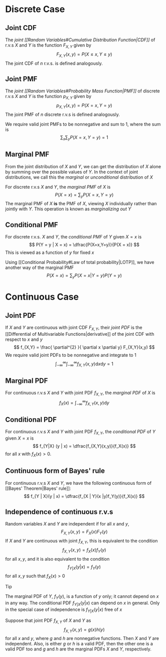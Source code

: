 # Discrete Case
## Joint CDF
The *joint [[Random Variables#Cumulative Distribution Function|CDF]]* of r.v.s $X$ and $Y$ is the function $F_{X,Y}$ given by
$$
F_{X,Y}(x,y) = P(X \leq x, Y \leq y)
$$
The joint CDF of $n$ r.v.s. is defined analogously.

## Joint PMF
The *joint [[Random Variables#Probability Mass Function|PMF]]* of discrete r.v.s $X$ and $Y$ is the function $p_{X,Y}$ given by
$$
p_{X,Y}(x,y) = P(X = x, Y = y)
$$
The joint PMF of $n$ discrete r.v.s is defined analogously.

We require valid joint PMFs to be nonnegative and sum to $1$, where the sum is
$$
\sum_x \sum_y P(X = x, Y = y) = 1
$$
## Marginal PMF
From the joint distribution of $X$ and $Y$, we can get the distribution of $X$ alone by summing over the possible values of $Y$. In the context of joint distributions, we call this the *marginal* or *unconditional* distribution of $X$

For discrete r.v.s $X$ and $Y$, the *marginal PMF* of $X$ is
$$
P(X = x) = \sum_y P(X = x,Y = y)
$$
The marginal PMF of $X$ **is** the PMF of $X$, viewing $X$ individually rather than jointly with $Y$. This operation is known as *marginalizing out* $Y$

## Conditional PMF
For discrete r.v.s. $X$ and $Y$, the *conditional PMF* of $Y$ given $X = x$ is
$$
P(Y = y | X = x) = \dfrac{P(X=x,Y=y)}{P(X = x)}
$$
This is viewed as a function of $y$ for fixed $x$

Using [[Conditional Probability#Law of total probability|LOTP]], we have another way of the marginal PMF
$$
P(X = x) = \sum_y P(X = x | Y = y)P(Y = y)
$$
# Continuous Case
## Joint PDF
If $X$ and $Y$ are continuous with joint CDF $F_{X,Y}$, their *joint PDF* is the [[Differential of Multivariable Functions|derivative]] of the joint CDF with respect to $x$ and $y$
$$
f_{X,Y} = \frac{ \partial^{2} }{ \partial x \partial y}  F_{X,Y}(x,y)
$$
We require valid joint PDFs to be nonnegative and integrate to $1$
$$
\int_{-\infty}^\infty \int_{-\infty}^\infty f_{X,Y}(x,y) \mathrm{d}x \mathrm{d}y = 1
$$
## Marginal PDF
For continuous r.v.s $X$ and $Y$ with joint PDF $f_{X,Y}$, the *marginal PDF* of $X$ is
$$
f_X(x) = \int_{-\infty}^{\infty} f_{X,Y}(x,y)\mathrm{d}y
$$
## Conditional PDF
For continuous r.v.s $X$ and $Y$ with joint PDF $f_{X,Y}$, the *conditional PDF* of $Y$ given $X = x$ is
$$
f_{Y|X} (y | x) = \dfrac{f_{X,Y}(x,y)}{f_X(x)}
$$
for all $x$ with $f_X(x) > 0$.
## Continuous form of Bayes' rule
For continuous r.v.s $X$ and $Y$, we have the following continuous form of [[Bayes' Theorem|Bayes' rule]]:
$$
f_{Y | X}(y | x) = \dfrac{f_{X | Y}(x |y)f_Y(y)}{f_X(x)}
$$

## Independence of continuous r.v.s
Random variables $X$ and $Y$ are independent if for all $x$ and $y$,
$$
F_{X,Y}(x,y) = F_X(x)F_Y(y)
$$
If $X$ and $Y$ are continuous with joint $f_{X,Y}$, this is equivalent to the condition
$$
f_{X,Y}(x,y) = f_X(x)f_Y(y)
$$
for all $x,y$, and it is also equivalent to the condition
$$
f_{Y|X}(y|x) = f_Y(y)
$$
for all $x,y$ such that $f_X(x)>0$
> [!Tip] 
> The marginal PDF of $Y$, $f_Y(y)$, is a function of $y$ only; it cannot depend on $x$ in any way. The conditional PDF $f_{Y|X}(y|x)$ can depend on $x$ in general. Only in the special case of independence is $f_{Y|X}(y|x)$ free of $x$

Suppose that joint PDF $f_{X,Y}$ of $X$ and $Y$ as 
$$
f_{X,Y}(x,y) = g(x)h(y)
$$
for all $x$ and $y$, where $g$ and $h$ are nonnegative functions. Then $X$ and $Y$ are independent. Also, is either $g$ or $h$ is a valid PDF, then the other one is a valid PDF too and $g$ and $h$ are the marginal PDFs $X$ and $Y$, respectively.



